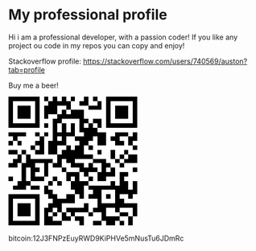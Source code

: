# My professional profile
Hi i am a professional developer, with a passion coder! If you like any project ou code in my repos you can copy and enjoy!

Stackoverflow profile:
<https://stackoverflow.com/users/740569/auston?tab=profile>

Buy me a beer!

![Bitcoin wallet](https://github.com/austonricardo/personal/blob/master/bc_wallet.png)

bitcoin:12J3FNPzEuyRWD9KiPHVe5mNusTu6JDmRc
